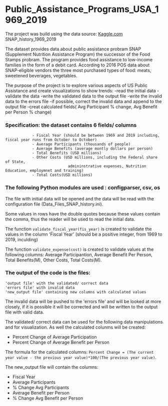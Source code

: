 # Public_Assistance_Programs_USA_1969_2019
             
 The project was build using the data source: [Kaggle.com](https://www.kaggle.com/jpmiller/publicassistance?select=SNAP_history_1969_2019.csv)
             SNAP_history_1969_2019
             
 The dataset provides data about public assistance probram SNAP (Supplement Nutrition Assistance Program) 
 the successor of the Food Stamps probram. The program provides food assistance 
 to low-income families in the form of a debit card.
 According to 2016 POS data about SNAP-eligible vendors the three most purchased types of food: meats, sweetened beverages, vegetables.
 
 The purpose of the project is to explore various aspects of US Public Assistance and create visualizations to show trends:
 -read the initial data
 -validate the data
 -write the validated data to the output file
 -write the invalid data to the errors file
 -if possible, correct the invalid data and append to the output file
 -creat calculated fields( Avg Participant % change, Avg Benefit per Person % change)
 
 ### Specification: the dataset contains 6 fields/ columns
                - Fiscal Year (should be between 1969 and 2019 including, fiscal year runs from October to October)
                - Average Participants (thousands of people)
                - Average Benefits (average montly dollars per person)
                - Total Benefits (USD millions)
                - Other Costs (USD millions, including the Federal share of State,
                                admininstrative expenses, Nutrition Education, employmnet and training)
                - Total Costs(USD millions)
                
  
 
 
### The following Python modules are used : configparser, csv, os 
The file with initial data will be opened and the data will be read with the configuration file (Data_Files_SNAP_history.ini).

Some values in rows have the double quotes because these values contain the comma, thus the reader will be used to read the initial data.

The function `validate_fiscal_year(fis_year)` is created to  validate the values in the column 'Fiscal Year' 
(should be a positive integer, from 1969 to 2019, inculding)

The function `validate_expense(cost)` is created to validate values at the following columns:
Average Participantion,
Average Benefit Per Person,
Total Benefits(M),
Other Costs,
Total Costs(M).

### The output of the code is the files: 
```
'output file' with the validated/ correct data
'errors file' with invalid data
'new_output file' containing new columns with calculated values
```
The invalid data will be pushed to the 'errors file' and will be looked at more closely, if it is possible it will be corrected
and will be written to the output file with valid data.

The validated/ correct data can be used for the following data manipulations and for visualization.
As well the calculated colunms will be created:
- Percent Change of Average Participation 
- Percent Change of Average Benefit per Person

The formula for the calculated columns:
`Percent Change = (The current year value - the previous year value)*100/(The previous year value)`.

The new_output file will contain the columns:
- Fiscal Year
- Average Participants
- % Change Avg Participants
- Average Benefit per Person
- % Change Avg Benefit per Person

              
           

